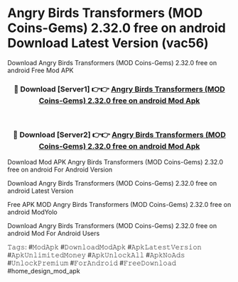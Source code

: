 # Angry Birds Transformers (MOD Coins-Gems) 2.32.0 free on android Download Latest Version (vac56)
Download Angry Birds Transformers (MOD Coins-Gems) 2.32.0 free on android Free Mod APK

<div align="center">
<h3>🔴 Download [Server1] 👉👉 <a href="https://apkcomod.com?title=Angry_Birds_Transformers_(MOD_Coins-Gems)_2.32.0_free_on_android">Angry Birds Transformers (MOD Coins-Gems) 2.32.0 free on android Mod Apk</a></h3><br>

<h3>🔴 Download [Server2] 👉👉 <a href="https://apkcomod.com?title=Angry_Birds_Transformers_(MOD_Coins-Gems)_2.32.0_free_on_android">Angry Birds Transformers (MOD Coins-Gems) 2.32.0 free on android Mod Apk</a></h3>
</div>


Download Mod APK Angry Birds Transformers (MOD Coins-Gems) 2.32.0 free on android For Android Version

Download Angry Birds Transformers (MOD Coins-Gems) 2.32.0 free on android Latest Version

Free APK MOD Angry Birds Transformers (MOD Coins-Gems) 2.32.0 free on android ModYolo

Download Angry Birds Transformers (MOD Coins-Gems) 2.32.0 free on android Mod For Android Users

𝚃𝚊𝚐𝚜: #𝙼𝚘𝚍𝙰𝚙𝚔 #𝙳𝚘𝚠𝚗𝚕𝚘𝚊𝚍𝙼𝚘𝚍𝙰𝚙𝚔 #𝙰𝚙𝚔𝙻𝚊𝚝𝚎𝚜𝚝𝚅𝚎𝚛𝚜𝚒𝚘𝚗 #𝙰𝚙𝚔𝚄𝚗𝚕𝚒𝚖𝚒𝚝𝚎𝚍𝙼𝚘𝚗𝚎𝚢 #𝙰𝚙𝚔𝚄𝚗𝚕𝚘𝚌𝚔𝙰𝚕𝚕 #𝙰𝚙𝚔𝙽𝚘𝙰𝚍𝚜 #𝚄𝚗𝚕𝚘𝚌𝚔𝙿𝚛𝚎𝚖𝚒𝚞𝚖 #𝙵𝚘𝚛𝙰𝚗𝚍𝚛𝚘𝚒𝚍 #𝙵𝚛𝚎𝚎𝙳𝚘𝚠𝚗𝚕𝚘𝚊𝚍 #home_design_mod_apk